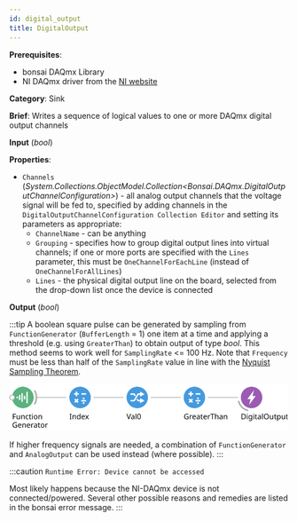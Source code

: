 ```yaml
---
id: digital_output
title: DigitalOutput
---
```


**Prerequisites**:
- bonsai DAQmx Library
- NI DAQmx driver from the [NI website](https://www.ni.com/en-gb/support/downloads/drivers/download.ni-daqmx.html#348669)

**Category**: Sink

**Brief**: Writes a sequence of logical values to one or more DAQmx digital output channels

**Input** (*bool*)

**Properties**:
- `Channels` (*System.Collections.ObjectModel.Collection&lt;Bonsai.DAQmx.DigitalOutputChannelConfiguration&gt;*) - all analog output channels that the voltage signal will be fed to, specified by adding channels in the `DigitalOutputChannelConfiguration Collection Editor` and setting its parameters as appropriate:
    - `ChannelName` - can be anything
    - `Grouping` - specifies how to group digital output lines into virtual channels; if one or more ports are specified with the `Lines` parameter, this must be `OneChannelForEachLine` (instead of `OneChannelForAllLines`)
    - `Lines` - the physical digital output line on the board, selected from the drop-down list once the device is connected

**Output** (*bool*)

:::tip
A boolean square pulse can be generated by sampling from `FunctionGenerator` (`BufferLength` = 1) one item at a time and applying a threshold (e.g. using `GreaterThan`) to obtain output of type *bool*. This method seems to work well for `SamplingRate` <= 100 Hz. Note that `Frequency` must be less than half of the `SamplingRate` value in line with the [Nyquist Sampling Theorem](https://en.wikipedia.org/wiki/Nyquist%E2%80%93Shannon_sampling_theorem).

![Digital pulse](images/boolean_square_pulse_workflow_example.svg)

If higher frequency signals are needed, a combination of `FunctionGenerator` and `AnalogOutput` can  be used instead (where possible).
:::

:::caution
`Runtime Error: Device cannot be accessed`

Most likely happens because the NI-DAQmx device is not connected/powered. Several other possible reasons and remedies are listed in the bonsai error message.
:::